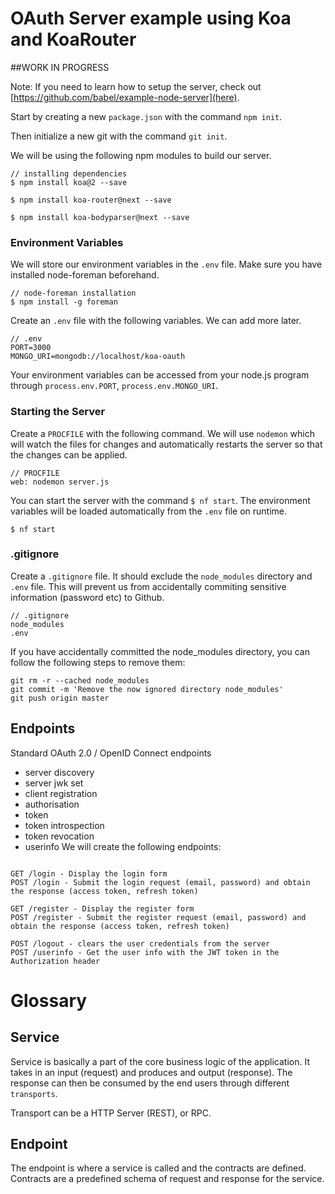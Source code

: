 # OAuth Server example using Koa and KoaRouter

##WORK IN PROGRESS

Note: If you need to learn how to setup the server, check out 
[https://github.com/babel/example-node-server](here).

Start by creating a new `package.json` with the command `npm init`.

Then initialize a new git with the command `git init`.

We will be using the following npm modules to build our server.
```
// installing dependencies
$ npm install koa@2 --save

$ npm install koa-router@next --save

$ npm install koa-bodyparser@next --save
```

### Environment Variables

We will store our environment variables in the `.env` file. Make sure you have installed node-foreman beforehand.
```
// node-foreman installation
$ npm install -g foreman
```

Create an `.env` file with the following variables. We can add more later.
```
// .env
PORT=3000
MONGO_URI=mongodb://localhost/koa-oauth
```
Your environment variables can be accessed from your node.js program through `process.env.PORT`, `process.env.MONGO_URI`.


### Starting the Server

Create a `PROCFILE` with the following command. We will use `nodemon` which will watch the files for changes and automatically restarts the server so that the changes can be applied.
```
// PROCFILE
web: nodemon server.js
```
You can start the server with the command `$ nf start`.
The environment variables will be loaded automatically from the `.env` file on runtime.
```terminal
$ nf start
```

### .gitignore

Create a `.gitignore` file. It should exclude the `node_modules` directory and `.env` file. This will prevent us from accidentally commiting sensitive information (password etc) to Github.

```
// .gitignore
node_modules
.env
```

If you have accidentally committed the node_modules directory, you can follow the following steps to remove them:
```
git rm -r --cached node_modules
git commit -m 'Remove the now ignored directory node_modules'
git push origin master
```

## Endpoints
Standard OAuth 2.0 / OpenID Connect endpoints

- server discovery
- server jwk set
- client registration
- authorisation
- token
- token introspection
- token revocation
- userinfo
We will create the following endpoints:
```

GET /login - Display the login form
POST /login - Submit the login request (email, password) and obtain the response (access token, refresh token)

GET /register - Display the register form
POST /register - Submit the register request (email, password) and obtain the response (access token, refresh token)

POST /logout - clears the user credentials from the server
POST /userinfo - Get the user info with the JWT token in the Authorization header
```

# Glossary

## Service

Service is basically a part of the core business logic of the application. It takes in an input (request) and produces and output (response). The response can then be consumed by the end users through different `transports`.

Transport can be a HTTP Server (REST), or RPC.

## Endpoint

The endpoint is where a service is called and the contracts are defined. Contracts are a predefined schema of request and response for the service.